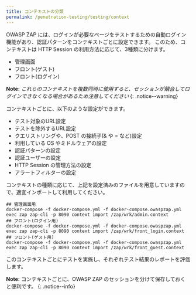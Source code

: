 ```yaml
---
title: コンテキストの分類
permalink: /penetration-testing/testing/context
---
```

OWASP ZAP には、ログインが必要なページをテストするための自動ログイン機能があり、認証パターンをコンテキストごとに設定できます。
このため、コンテキストは HTTP Session の利用方法に応じて、3種類に分けます。

- 管理画面
- フロント(ゲスト)
- フロント(ログイン)

**Note:** *これらのコンテキストを複数同時に使用すると、セッションが競合してログインできなくなる場合があるため注意してください*
{: .notice--warning}

コンテキストごとに、以下のような設定ができます。

- テスト対象のURL設定
- テストを除外するURL設定
- クエリストリングや、POST の接続子(& や = など)設定
- 利用している OS やミドルウェアの設定
- 認証パターンの設定
- 認証ユーザーの設定
- HTTP Session の管理方法の設定
- アラートフィルターの設定

コンテキストの種類に応じて、上記を設定済みのファイルを用意していますので、適宜インポートして利用してください。

```shell
## 管理画面用
docker-compose -f docker-compose.yml -f docker-compose.owaspzap.yml exec zap zap-cli -p 8090 context import /zap/wrk/admin.context
## フロント(ログイン用)
docker-compose -f docker-compose.yml -f docker-compose.owaspzap.yml exec zap zap-cli -p 8090 context import /zap/wrk/front_login.context
## フロント(ゲスト用)
docker-compose -f docker-compose.yml -f docker-compose.owaspzap.yml exec zap zap-cli -p 8090 context import /zap/wrk/front_guest.context
```

このコンテキストごとにテストを実施し、それぞれテスト結果のレポートを評価します。

**Note:** コンテキストごとに、OWASP ZAP のセッションを分けて保存しておくと便利です。
{: .notice--info}
